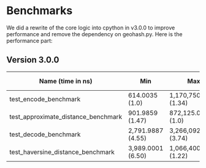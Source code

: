 # Benchmarks

We did a rewrite of the core logic into cpython in v3.0.0 to improve performance and remove the dependency on geohash.py. Here is the performance part:

## Version 3.0.0

| Name (time in ns)                     | Min                  | Max                  | Mean                | StdDev              | Median              | IQR              | Outliers  | OPS (Kops/s)       | Rounds | Iterations |
|---------------------------------------|----------------------|----------------------|---------------------|---------------------|---------------------|------------------|-----------|--------------------|--------|------------|
| test_encode_benchmark                 | 614.0035 (1.0)       | 1,170,750.9984 (1.34)| 1,119.5566 (1.0)    | 6,011.2433 (1.35)   | 714.0043 (1.0)      | 664.4987 (7.30)  | 370;1371  | 893.2107 (1.0)     | 117772 | 1          |
| test_approximate_distance_benchmark   | 901.9859 (1.47)      | 872,125.0051 (1.0)   | 1,346.1119 (1.20)   | 4,467.1457 (1.0)    | 1,031.0032 (1.44)   | 90.9786 (1.0)    | 463;13144 | 742.8803 (0.83)    | 71891  | 1          |
| test_decode_benchmark                 | 2,791.9887 (4.55)    | 3,266,092.0115 (3.74)| 4,683.3561 (4.18)   | 22,447.8219 (5.03)  | 3,102.9922 (4.35)   | 2,965.2583 (32.59)| 103;302  | 213.5221 (0.24)    | 26769  | 1          |
| test_haversine_distance_benchmark     | 3,989.0001 (6.50)    | 1,066,400.9897 (1.22)| 5,441.2395 (4.86)   | 10,068.4850 (2.25)  | 4,475.0050 (6.27)   | 330.0083 (3.63)  | 429;3534  | 183.7817 (0.21)    | 28312  | 1          |